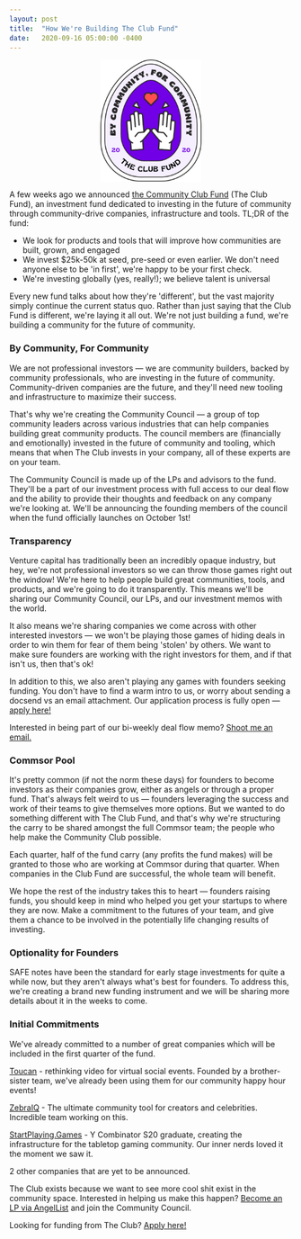 ```yaml
---
layout: post
title:  "How We're Building The Club Fund"
date:   2020-09-16 05:00:00 -0400
---
```


<div style="display: flex; justify-content: center;">
<img style="max-width: 180px; height: auto;" src="../images/sticker-fund_1.png"/>
</div>

A few weeks ago we announced <a href="https://www.community.club/fund" target="_blank">the Community Club Fund</a> (The Club Fund), an investment fund dedicated to investing in the future of community through community-drive companies, infrastructure and tools. TL;DR of the fund:

- We look for products and tools that will improve how communities are built, grown, and engaged
- We invest $25k-50k at seed, pre-seed or even earlier. We don't need anyone else to be 'in first', we're happy to be your first check.
- We're investing globally (yes, really!); we believe talent is universal

Every new fund talks about how they're 'different', but the vast majority simply continue the current status quo. Rather than just saying that the Club Fund is different, we're laying it all out. We're not just building a fund, we're building a community for the future of community.

### By Community, For Community

We are not professional investors — we are community builders, backed by community professionals, who are investing in the future of community. Community-driven companies are the future, and they'll need new tooling and infrastructure to maximize their success.

That's why we're creating the Community Council — a group of top community leaders across various industries that can help companies building great community products. The council members are (financially and emotionally) invested in the future of community and tooling, which means that when The Club invests in your company, all of these experts are on your team.

The Community Council is made up of the LPs and advisors to the fund. They'll be a part of our investment process with full access to our deal flow and the ability to provide their thoughts and feedback on any company we're looking at. We'll be announcing the founding members of the council when the fund officially launches on October 1st!

### Transparency

Venture capital has traditionally been an incredibly opaque industry, but hey, we're not professional investors so we can throw those games right out the window! We're here to help people build great communities, tools, and products, and we're going to do it transparently. This means we'll be sharing our Community Council, our LPs, and our investment memos with the world.

It also means we're sharing companies we come across with other interested investors — we won't be playing those games of hiding deals in order to win them for fear of them being 'stolen' by others. We want to make sure founders are working with the right investors for them, and if that isn't us, then that's ok!

In addition to this, we also aren't playing any games with founders seeking funding. You don't have to find a warm intro to us, or worry about sending a docsend vs an email attachment. Our application process is fully open — <a href="https://www.community.club/fund" target="_blank">apply here!</a>

Interested in being part of our bi-weekly deal flow memo? <a href="mailto:mac@commsor.com">Shoot me an email.</a>

### Commsor Pool

It's pretty common (if not the norm these days) for founders to become investors as their companies grow, either as angels or through a proper fund. That's always felt weird to us — founders leveraging the success and work of their teams to give themselves more options. But we wanted to do something different with The Club Fund, and that's why we're structuring the carry to be shared amongst the full Commsor team; the people who help make the Community Club possible.

Each quarter, half of the fund carry (any profits the fund makes) will be granted to those who are working at Commsor during that quarter. When companies in the Club Fund are successful, the whole team will benefit.

We hope the rest of the industry takes this to heart — founders raising funds, you should keep in mind who helped you get your startups to where they are now. Make a commitment to the futures of your team, and give them a chance to be involved in the potentially life changing results of investing.

### Optionality for Founders

SAFE notes have been the standard for early stage investments for quite a while now, but they aren't always what's best for founders. To address this, we're creating a brand new funding instrument and we will be sharing more details about it in the weeks to come.

### Initial Commitments

We've already committed to a number of great companies which will be included in the first quarter of the fund. 

<a href="https://www.toucan.events/" target="_blank">Toucan</a> - rethinking video for virtual social events. Founded by a brother-sister team, we've already been using them for our community happy hour events!

<a href="https://zebraiq.com/" target="_blank">ZebraIQ</a> - The ultimate community tool for creators and celebrities. Incredible team working on this.

<a href="https://startplaying.games/" target="_blank">StartPlaying.Games</a> - Y Combinator S20 graduate, creating the infrastructure for the tabletop gaming community. Our inner nerds loved it the moment we saw it.

2 other companies that are yet to be announced.

<div class="divider"></div>

The Club exists because we want to see more cool shit exist in the community space. Interested in helping us make this happen? <a href="https://angel.co/v/back/the-club" target="_blank">Become an LP via AngelList</a> and join the Community Council.

Looking for funding from The Club? <a href="https://www.community.club/fund" target="_blank">Apply here!</a>